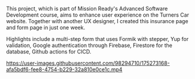 This project, which is part of Mission Ready's Advanced Software Development course, aims to enhance user experience on the Turners Car website. Together with another UX designer, I created this insurance page and form page in just one week.

Highlights include a multi-step form that uses Formik with stepper, Yup for validation, Google authentication through Firebase, Firestore for the database, Github actions for CICD.

https://user-images.githubusercontent.com/98294710/175273168-afa5bdf6-fee8-4754-b229-32a810e0ce1c.mp4
